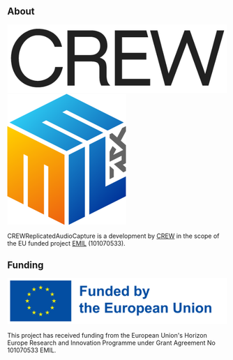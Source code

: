 ## About

![](/.doc/img/CREW-logo.png)
![](/.doc/img/emil.png)

CREWReplicatedAudioCapture is a development by [CREW](https://crew.brussels/) in the scope of the EU funded project [EMIL](https://emil-xr.eu/) (101070533).

## Funding

![](.doc/img/funded-by-the-eu.png)

This project has received funding from the European Union's Horizon Europe Research and Innovation Programme under Grant Agreement No 101070533 EMIL.